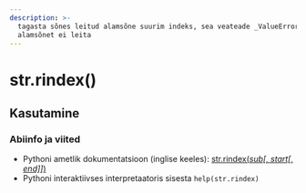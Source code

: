 ```yaml
---
description: >-
  tagasta sõnes leitud alamsõne suurim indeks, sea veateade _ValueError_ kui
  alamsõnet ei leita
---
```


# str.rindex\(\)

## Kasutamine

### Abiinfo ja viited

* Pythoni ametlik dokumentatsioon \(inglise keeles\): [str.rindex\(_sub\[, start\[, end\]\]_\)](https://docs.python.org/3/library/stdtypes.html#str.rindex)
* Pythoni interaktiivses interpretaatoris sisesta `help(str.rindex)`

